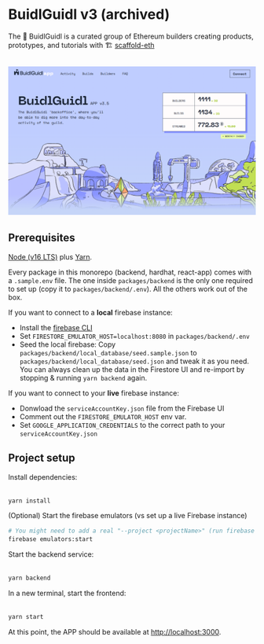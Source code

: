 # BuidlGuidl v3 (archived)

The 🏰 BuidlGuidl is a curated group of Ethereum builders creating products, prototypes, and tutorials with 🏗 [scaffold-eth](https://github.com/scaffold-eth/scaffold-eth)

![BuidlGuidl v3 homepage](.github/img/bg1.png "BuidlGuidl v3")
---

## Prerequisites

[Node (v16 LTS)](https://nodejs.org/en/download/) plus [Yarn](https://classic.yarnpkg.com/en/docs/install/).

Every package in this monorepo (backend, hardhat, react-app) comes with a `.sample.env` file. The one inside `packages/backend` is the only one required to set up (copy it to `packages/backend/.env`). All the others work out of the box.

If you want to connect to a **local** firebase instance:
  - Install the [firebase CLI](https://firebase.google.com/docs/cli#install_the_firebase_cli)
  - Set `FIRESTORE_EMULATOR_HOST=localhost:8080` in `packages/backend/.env`
  - Seed the local firebase: Copy `packages/backend/local_database/seed.sample.json` to `packages/backend/local_database/seed.json` and tweak it as you need. You can always clean up the data in the Firestore UI and re-import by stopping & running `yarn backend` again.

If you want to connect to your **live** firebase instance:
 - Donwload the `serviceAccountKey.json` file from the Firebase UI
 - Comment out the `FIRESTORE_EMULATOR_HOST` env var.
 - Set `GOOGLE_APPLICATION_CREDENTIALS` to the correct path to your `serviceAccountKey.json`
 
## Project setup

Install dependencies:

```bash

yarn install

```

(Optional) Start the firebase emulators (vs set up a live Firebase instance)
```bash
# You might need to add a real "--project <projectName>" (run firebase projects:list)
firebase emulators:start

```

Start the backend service:

```bash

yarn backend

```

In a new terminal, start the frontend:

```bash

yarn start

```

At this point, the APP should be available at <http://localhost:3000>.
